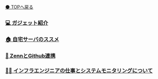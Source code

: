 [⚫️ TOPへ戻る](https://actmotech.xyz/)

### [💻 ガジェット紹介](/ETC/ガジェット紹介)

### [🏠 自宅サーバのススメ](/ETC/自宅サーバのススメ)

### [🤝 ZennとGithub連携](/ETC/ZennとGithub連携)

### [🧑‍💼 インフラエンジニアの仕事とシステムモニタリングについて](/ETC/インフラエンジニアの仕事とシステムモニタリングについて)

